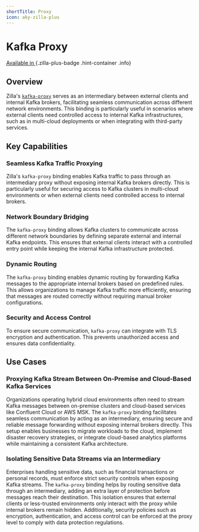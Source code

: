 ```yaml
---
shortTitle: Proxy
icon: aky-zilla-plus
---
```


# Kafka Proxy

[Available in <ZillaPlus/>](https://www.aklivity.io/products/zilla-plus)
{.zilla-plus-badge .hint-container .info}

## Overview

Zilla's [`kafka-proxy`](../../../reference/config/bindings/kafka-proxy/README.md) serves as an intermediary between external clients and internal Kafka brokers, facilitating seamless communication across different network environments. This binding is particularly useful in scenarios where external clients need controlled access to internal Kafka infrastructures, such as in multi-cloud deployments or when integrating with third-party services.

## Key Capabilities

### Seamless Kafka Traffic Proxying

Zilla's `kafka-proxy` binding enables Kafka traffic to pass through an intermediary proxy without exposing internal Kafka brokers directly. This is particularly useful for securing access to Kafka clusters in multi-cloud environments or when external clients need controlled access to internal brokers.

### Network Boundary Bridging

The `kafka-proxy` binding allows Kafka clusters to communicate across different network boundaries by defining separate external and internal Kafka endpoints. This ensures that external clients interact with a controlled entry point while keeping the internal Kafka infrastructure protected.

### Dynamic Routing

The `kafka-proxy` binding enables dynamic routing by forwarding Kafka messages to the appropriate internal brokers based on predefined rules. This allows organizations to manage Kafka traffic more efficiently, ensuring that messages are routed correctly without requiring manual broker configurations.

### Security and Access Control

To ensure secure communication, `kafka-proxy` can integrate with TLS encryption and authentication. This prevents unauthorized access and ensures data confidentiality.

## Use Cases

### Proxying Kafka Stream Between On-Premise and Cloud-Based Kafka Services

Organizations operating hybrid cloud environments often need to stream Kafka messages between on-premise clusters and cloud-based services like Confluent Cloud or AWS MSK. The `kafka-proxy` binding facilitates seamless communication by acting as an intermediary, ensuring secure and reliable message forwarding without exposing internal brokers directly. This setup enables businesses to migrate workloads to the cloud, implement disaster recovery strategies, or integrate cloud-based analytics platforms while maintaining a consistent Kafka architecture.

### Isolating Sensitive Data Streams via an Intermediary

Enterprises handling sensitive data, such as financial transactions or personal records, must enforce strict security controls when exposing Kafka streams. The `kafka-proxy` binding helps by routing sensitive data through an intermediary, adding an extra layer of protection before messages reach their destination. This isolation ensures that external clients or less-trusted environments only interact with the proxy while internal brokers remain hidden. Additionally, security policies such as encryption, authentication, and access control can be enforced at the proxy level to comply with data protection regulations.
